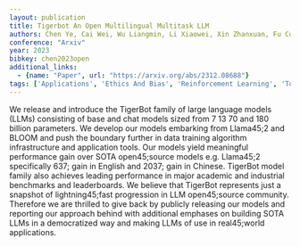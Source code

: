 ```yaml
---
layout: publication
title: Tigerbot An Open Multilingual Multitask LLM
authors: Chen Ye, Cai Wei, Wu Liangmin, Li Xiaowei, Xin Zhanxuan, Fu Cong
conference: "Arxiv"
year: 2023
bibkey: chen2023open
additional_links:
  - {name: "Paper", url: "https://arxiv.org/abs/2312.08688"}
tags: ['Applications', 'Ethics And Bias', 'Reinforcement Learning', 'Tools', 'Training Techniques']
---
```

We release and introduce the TigerBot family of large language models (LLMs) consisting of base and chat models sized from 7 13 70 and 180 billion parameters. We develop our models embarking from Llama45;2 and BLOOM and push the boundary further in data training algorithm infrastructure and application tools. Our models yield meaningful performance gain over SOTA open45;source models e.g. Llama45;2 specifically 637; gain in English and 2037; gain in Chinese. TigerBot model family also achieves leading performance in major academic and industrial benchmarks and leaderboards. We believe that TigerBot represents just a snapshot of lightning45;fast progression in LLM open45;source community. Therefore we are thrilled to give back by publicly releasing our models and reporting our approach behind with additional emphases on building SOTA LLMs in a democratized way and making LLMs of use in real45;world applications.
